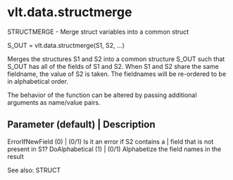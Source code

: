 # vlt.data.structmerge

  STRUCTMERGE - Merge struct variables into a common struct
 
   S_OUT = vlt.data.structmerge(S1, S2, ...)
 
   Merges the structures S1 and S2 into a common structure S_OUT
   such that S_OUT has all of the fields of S1 and S2. When 
   S1 and S2 share the same fieldname, the value of S2 is taken.
   The fieldnames will be re-ordered to be in alphabetical order.
 
   The behavior of the function can be altered by passing additional
   arguments as name/value pairs. 
 
   Parameter (default)     | Description
   ------------------------------------------------------------
   ErrorIfNewField (0)     | (0/1) Is it an error if S2 contains a
                           |  field that is not present in S1?
   DoAlphabetical (1)      | (0/1) Alphabetize the field names in the result
  
   See also: STRUCT
